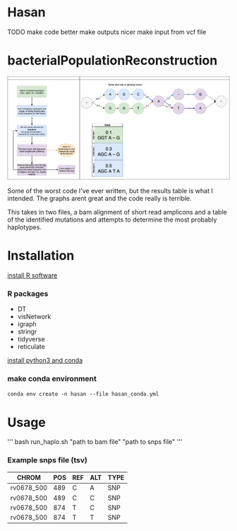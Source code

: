 # Hasan


TODO
make code better
make outputs nicer
make input from vcf file



# bacterialPopulationReconstruction

![](Plan.png)

Some of the worst code I've ever written, but the results table is what I intended. The graphs arent great and the code really is terrible.

This takes in two files, a bam alignment of short read amplicons and a table of the identified mutations and attempts to determine the most probably haplotypes.

# Installation
[install R software](https://www.r-project.org/)

### R packages
- DT
- visNetwork
- igraph
- stringr
- tidyverse
- reticulate


[install python3 and conda](https://docs.conda.io/en/latest/miniconda.html)

### make conda environment

```
conda env create -n hasan --file hasan_conda.yml
```


# Usage

'''
bash run_haplo.sh "path to bam file" "path to snps file"
'''

### Example snps file (tsv)

| CHROM      | POS | REF | ALT | TYPE |
|------------|-----|-----|-----|------|
| rv0678_500 | 489 | C   | A   | SNP  |
| rv0678_500 | 489 | C   | C   | SNP  |
| rv0678_500 | 874 | T   | C   | SNP  |
| rv0678_500 | 874 | T   | T   | SNP  |
